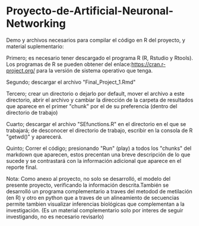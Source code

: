 # Proyecto-de-Artificial-Neuronal-Networking
Demo y archivos necesarios para compilar el código en R del proyecto, y material suplementario:

Primero; es necesario tener descargado el programa R (R, Rstudio y Rtools). Los programas de R se pueden obtener del enlace:https://cran.r-project.org/ para la versión de sistema operativo que tenga.

Segundo; descargar el archivo "Final_Project_1.Rmd"

Tercero; crear un directorio o dejarlo por default, mover el archivo a este directorio, abrir el archivo y cambiar la dirección de la carpeta de resultados que aparece en el primer "chunk" por el de su preferencia (dentro del directorio de trabajo)

Cuarto; descargar el archivo "SEfunctions.R" en el directorio en el que se trabajará; de desconocer el directorio de trabajo, escribir en la consola de R "getwd()" y aparecerá. 

Quinto; Correr el código; presionando "Run" (play) a todos los "chunks" del markdown que aparecen, estos precentan una breve descripción de lo que sucede y se contrastará con la información adicional que aparece en el reporte final.

Nota: Como anexo al proyecto, no solo se desarrolló, el modelo del presente proyecto, verificando la información descrita.También se desarrolló un programa complementario a traves del metodod de metilación (en R) y otro en python que a traves de un alineamiento de secuencias permite tambien visualizar inferencias biológicas que complementan a la investigación. (Es un material complementario solo por interes de seguir investigando, no es necesario revisarlo)
